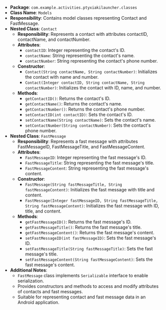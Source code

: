 - **Package**: `com.example.activities.ptyxiakilauncher.classes`
- **Class Name**: `Models`
- **Responsibility**: Contains model classes representing Contact and FastMessage.
- **Nested Class**: `Contact`
    - **Responsibility**: Represents a contact with attributes contactID, contactName, and contactNumber.
    - **Attributes**:
        - `contactID`: Integer representing the contact's ID.
        - `contactName`: String representing the contact's name.
        - `contactNumber`: String representing the contact's phone number.
    - **Constructor**:
        - `Contact(String contactName, String contactNumber)`: Initializes the contact with name and number.
        - `Contact(Integer contactID, String contactName, String contactNumber)`: Initializes the contact with ID, name, and number.
    - **Methods**:
        - `getContactID()`: Returns the contact's ID.
        - `getContactName()`: Returns the contact's name.
        - `getContactNumber()`: Returns the contact's phone number.
        - `setContactID(int contactID)`: Sets the contact's ID.
        - `setContactName(String contactName)`: Sets the contact's name.
        - `setContactNumber(String contactNumber)`: Sets the contact's phone number.
- **Nested Class**: `FastMessage`
    - **Responsibility**: Represents a fast message with attributes FastMessageID, FastMessageTitle, and FastMessageContent.
    - **Attributes**:
        - `FastMessageID`: Integer representing the fast message's ID.
        - `FastMessageTitle`: String representing the fast message's title.
        - `FastMessageContent`: String representing the fast message's content.
    - **Constructor**:
        - `FastMessage(String fastMessageTitle, String fastMessageContent)`: Initializes the fast message with title and content.
        - `FastMessage(Integer fastMessageID, String fastMessageTitle, String fastMessageContent)`: Initializes the fast message with ID, title, and content.
    - **Methods**:
        - `getFastMessageID()`: Returns the fast message's ID.
        - `getFastMessageTitle()`: Returns the fast message's title.
        - `getFastMessageContent()`: Returns the fast message's content.
        - `setFastMessageID(int fastMessageID)`: Sets the fast message's ID.
        - `setFastMessageTitle(String fastMessageTitle)`: Sets the fast message's title.
        - `setFastMessageContent(String fastMessageContent)`: Sets the fast message's content.
- **Additional Notes**:
    - `FastMessage` class implements `Serializable` interface to enable serialization.
    - Provides constructors and methods to access and modify attributes of contacts and fast messages.
    - Suitable for representing contact and fast message data in an Android application.